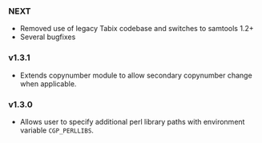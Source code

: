 ### NEXT
* Removed use of legacy Tabix codebase and switches to samtools 1.2+
* Several bugfixes

### v1.3.1
* Extends copynumber module to allow secondary copynumber change when applicable.

### v1.3.0
* Allows user to specify additional perl library paths with environment variable `CGP_PERLLIBS`.